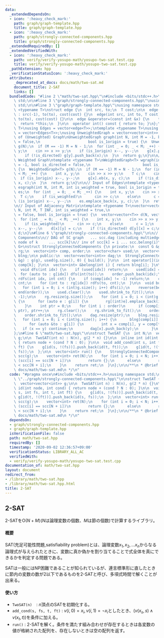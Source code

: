```yaml
---
data:
  _extendedDependsOn:
  - icon: ':heavy_check_mark:'
    path: graph/graph-template.hpp
    title: graph/graph-template.hpp
  - icon: ':heavy_check_mark:'
    path: graph/strongly-connected-components.hpp
    title: graph/strongly-connected-components.hpp
  _extendedRequiredBy: []
  _extendedVerifiedWith:
  - icon: ':heavy_check_mark:'
    path: verify/verify-yosupo-math/yosupo-two-sat.test.cpp
    title: verify/verify-yosupo-math/yosupo-two-sat.test.cpp
  _pathExtension: hpp
  _verificationStatusIcon: ':heavy_check_mark:'
  attributes:
    _deprecated_at_docs: docs/math/two-sat.md
    document_title: 2-SAT
    links: []
  bundledCode: "#line 2 \"math/two-sat.hpp\"\n#include <bits/stdc++.h>\nusing namespace\
    \ std;\n\n#line 3 \"graph/strongly-connected-components.hpp\"\nusing namespace\
    \ std;\n\n#line 3 \"graph/graph-template.hpp\"\nusing namespace std;\n\ntemplate\
    \ <typename T>\nstruct edge {\n  int src, to;\n  T cost;\n\n  edge(int to, T cost)\
    \ : src(-1), to(to), cost(cost) {}\n  edge(int src, int to, T cost) : src(src),\
    \ to(to), cost(cost) {}\n\n  edge &operator=(const int &x) {\n    to = x;\n  \
    \  return *this;\n  }\n\n  operator int() const { return to; }\n};\ntemplate <typename\
    \ T>\nusing Edges = vector<edge<T>>;\ntemplate <typename T>\nusing WeightedGraph\
    \ = vector<Edges<T>>;\nusing UnweightedGraph = vector<vector<int>>;\n\n// Input\
    \ of (Unweighted) Graph\nUnweightedGraph graph(int N, int M = -1, bool is_directed\
    \ = false,\n                      bool is_1origin = true) {\n  UnweightedGraph\
    \ g(N);\n  if (M == -1) M = N - 1;\n  for (int _ = 0; _ < M; _++) {\n    int x,\
    \ y;\n    cin >> x >> y;\n    if (is_1origin) x--, y--;\n    g[x].push_back(y);\n\
    \    if (!is_directed) g[y].push_back(x);\n  }\n  return g;\n}\n\n// Input of\
    \ Weighted Graph\ntemplate <typename T>\nWeightedGraph<T> wgraph(int N, int M\
    \ = -1, bool is_directed = false,\n                        bool is_1origin = true)\
    \ {\n  WeightedGraph<T> g(N);\n  if (M == -1) M = N - 1;\n  for (int _ = 0; _\
    \ < M; _++) {\n    int x, y;\n    cin >> x >> y;\n    T c;\n    cin >> c;\n  \
    \  if (is_1origin) x--, y--;\n    g[x].eb(x, y, c);\n    if (!is_directed) g[y].eb(y,\
    \ x, c);\n  }\n  return g;\n}\n\n// Input of Edges\ntemplate <typename T>\nEdges<T>\
    \ esgraph(int N, int M, int is_weighted = true, bool is_1origin = true) {\n  Edges<T>\
    \ es;\n  for (int _ = 0; _ < M; _++) {\n    int x, y;\n    cin >> x >> y;\n  \
    \  T c;\n    if (is_weighted)\n      cin >> c;\n    else\n      c = 1;\n    if\
    \ (is_1origin) x--, y--;\n    es.emplace_back(x, y, c);\n  }\n  return es;\n}\n\
    \n// Input of Adjacency Matrix\ntemplate <typename T>\nvector<vector<T>> adjgraph(int\
    \ N, int M, T INF, int is_weighted = true,\n                           bool is_directed\
    \ = false, bool is_1origin = true) {\n  vector<vector<T>> d(N, vector<T>(N, INF));\n\
    \  for (int _ = 0; _ < M; _++) {\n    int x, y;\n    cin >> x >> y;\n    T c;\n\
    \    if (is_weighted)\n      cin >> c;\n    else\n      c = 1;\n    if (is_1origin)\
    \ x--, y--;\n    d[x][y] = c;\n    if (!is_directed) d[y][x] = c;\n  }\n  return\
    \ d;\n}\n#line 6 \"graph/strongly-connected-components.hpp\"\n\n// Strongly Connected\
    \ Components\n// DAG of SC graph   ... scc.dag (including multiedges)\n// new\
    \ node of k     ... scc[k]\n// inv of scc[k] = i ... scc.belong(i)\ntemplate <typename\
    \ G>\nstruct StronglyConnectedComponents {\n private:\n  const G &g;\n  vector<vector<int>>\
    \ rg;\n  vector<int> comp, order;\n  vector<char> used;\n  vector<vector<int>>\
    \ blng;\n\n public:\n  vector<vector<int>> dag;\n  StronglyConnectedComponents(G\
    \ &g) : g(g), used(g.size(), 0) { build(); }\n\n  int operator[](int k) { return\
    \ comp[k]; }\n\n  vector<int> &belong(int i) { return blng[i]; }\n\n private:\n\
    \  void dfs(int idx) {\n    if (used[idx]) return;\n    used[idx] = true;\n  \
    \  for (auto to : g[idx]) dfs(int(to));\n    order.push_back(idx);\n  }\n\n  void\
    \ rdfs(int idx, int cnt) {\n    if (comp[idx] != -1) return;\n    comp[idx] =\
    \ cnt;\n    for (int to : rg[idx]) rdfs(to, cnt);\n  }\n\n  void build() {\n \
    \   for (int i = 0; i < (int)g.size(); i++) dfs(i);\n    reverse(begin(order),\
    \ end(order));\n    used.clear();\n    used.shrink_to_fit();\n\n    comp.resize(g.size(),\
    \ -1);\n\n    rg.resize(g.size());\n    for (int i = 0; i < (int)g.size(); i++)\
    \ {\n      for (auto e : g[i]) {\n        rg[(int)e].emplace_back(i);\n      }\n\
    \    }\n    int ptr = 0;\n    for (int i : order)\n      if (comp[i] == -1) rdfs(i,\
    \ ptr), ptr++;\n    rg.clear();\n    rg.shrink_to_fit();\n    order.clear();\n\
    \    order.shrink_to_fit();\n\n    dag.resize(ptr);\n    blng.resize(ptr);\n \
    \   for (int i = 0; i < (int)g.size(); i++) {\n      blng[comp[i]].push_back(i);\n\
    \      for (auto &to : g[i]) {\n        int x = comp[i], y = comp[to];\n     \
    \   if (x == y) continue;\n        dag[x].push_back(y);\n      }\n    }\n  }\n\
    };\n#line 6 \"math/two-sat.hpp\"\n\nstruct TwoSAT {\n  int N;\n  vector<vector<int>>\
    \ g;\n\n  TwoSAT(int n) : N(n), g(2 * n) {}\n\n  inline int id(int node, int cond)\
    \ { return node + (cond ? N : 0); }\n\n  void add_cond(int s, int fs, int t, int\
    \ ft) {\n    g[id(s, !(fs))].push_back(id(t, ft));\n    g[id(t, !(ft))].push_back(id(s,\
    \ fs));\n  };\n\n  vector<int> run() {\n    StronglyConnectedComponents<decltype(g)>\
    \ scc(g);\n    vector<int> ret(N);\n    for (int i = 0; i < N; i++) {\n      if\
    \ (scc[i] == scc[N + i])\n        return {};\n      else\n        ret[i] = scc[i]\
    \ < scc[N + i];\n    }\n    return ret;\n  }\n};\n\n/**\n * @brief 2-SAT\n * @docs\
    \ docs/math/two-sat.md\n */\n"
  code: "#pragma once\n#include <bits/stdc++.h>\nusing namespace std;\n\n#include\
    \ \"../graph/strongly-connected-components.hpp\"\n\nstruct TwoSAT {\n  int N;\n\
    \  vector<vector<int>> g;\n\n  TwoSAT(int n) : N(n), g(2 * n) {}\n\n  inline int\
    \ id(int node, int cond) { return node + (cond ? N : 0); }\n\n  void add_cond(int\
    \ s, int fs, int t, int ft) {\n    g[id(s, !(fs))].push_back(id(t, ft));\n   \
    \ g[id(t, !(ft))].push_back(id(s, fs));\n  };\n\n  vector<int> run() {\n    StronglyConnectedComponents<decltype(g)>\
    \ scc(g);\n    vector<int> ret(N);\n    for (int i = 0; i < N; i++) {\n      if\
    \ (scc[i] == scc[N + i])\n        return {};\n      else\n        ret[i] = scc[i]\
    \ < scc[N + i];\n    }\n    return ret;\n  }\n};\n\n/**\n * @brief 2-SAT\n * @docs\
    \ docs/math/two-sat.md\n */\n"
  dependsOn:
  - graph/strongly-connected-components.hpp
  - graph/graph-template.hpp
  isVerificationFile: false
  path: math/two-sat.hpp
  requiredBy: []
  timestamp: '2020-09-02 12:36:57+09:00'
  verificationStatus: LIBRARY_ALL_AC
  verifiedWith:
  - verify/verify-yosupo-math/yosupo-two-sat.test.cpp
documentation_of: math/two-sat.hpp
layout: document
redirect_from:
- /library/math/two-sat.hpp
- /library/math/two-sat.hpp.html
title: 2-SAT
---
```

## 2-SAT

2-SATを$\mathrm{O}(N + M)$($N$は論理変数の個数、$M$は節の個数)で計算するライブラリ。

#### 概要

SAT(充足可能性問題,satisfiability problem)とは、論理変数$x_1,x_2,\ldots x_n$からなる論理式が与えられたときに、変数に真か偽かを割り当てることで式全体を真にできるかを判定する問題である。

SATは一般にはNP困難であることが知られているが、連言標準形に直したときに節内の変数の数が2以下であるものを2-SATと呼び、多項式時間で解くことが出来る。

#### 使い方

- `TwoSAT(n)`　: $n$頂点のSATを初期化する。
- `add_cond(s, fs, t, ft)` : $v(i,0)=x_i,v(i,1)=\lnot x_i$としたとき、$(v(x_s,s) \wedge v(x_t,t))$を条件に加える。
- `run()` : 2-SATを解く。条件を満たす組み合わせが存在するときは各変数の値が格納された配列を、存在しないときは空の配列を返す。
